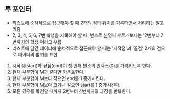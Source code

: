 ## 투 포인터
- 리스트에 순차적으로 접근해야 할 때 2개의 점의 위치를 기록하면서 처리하는 알고리즘
- 2, 3, 4, 5, 6, 7번 학생을 지목해야 할 때, 번호로 한명씩 부르기보다는 '2번부터 7번까지의 학생'이라고 부름
- 리스트에 담긴 데이터에 순차적으로 접근해야 할 때는 '시작점'과 '끝점' 2개의 점으로 데이터의 범위를 표현


1. 시작점(start)과 끝점(end)이 첫 번째 원소의 인덱스(0)를 가리키도록 한다.
2. 현재 부분합이 M과 같다면 카운트한다.
3. 현재 부분합이 M보다 작으면 end를 1 증가시킨다.
4. 현재 부분합이 M보다 크거나 같으면 start를 1 증가시킨다.
5. 모든 경우를 확인할 때까지 2번부터 4번까지의 과정을 반복한다.